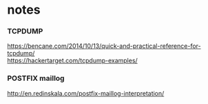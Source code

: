 # notes


### TCPDUMP
https://bencane.com/2014/10/13/quick-and-practical-reference-for-tcpdump/  
https://hackertarget.com/tcpdump-examples/  

### POSTFIX maillog
http://en.redinskala.com/postfix-maillog-interpretation/  

